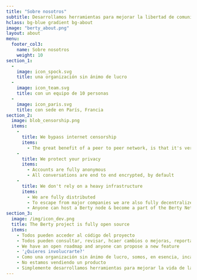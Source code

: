```yaml
---
title: "Sobre nosotros"
subtitle: Desarrollamos herramientas para mejorar la libertad de comunicación
hclass: bg-blue gradient bg-about
image: "berty_about.png"
layout: about
menu:
  footer_col3:
    name: Sobre nosotros
    weight: 10
section_1:
  - 
    image: icon_spock.svg
    title: una organización sin ánimo de lucro
  - 
    image: icon_team.svg
    title: con un equipo de 10 personas
  - 
    image: icon_paris.svg
    title: con sede en París, Francia
section_2:
  image: blob_censorship.png
  items:
    - 
      title: We bypass internet censorship
      items:
        - The great benefit of a peer to peer network, is that it's very hard to prevent it from spreading
    - 
      title: We protect your privacy
      items:
        - Accounts are fully anonymous
        - All conversations are end to end encrypted, by default
    - 
      title: We don't rely on a heavy infrastructure
      items:
        - We are fully distributed
        - To escape from major companies we are also fully decentralized
        - Anyone can host a Berty node & become a part of the Berty Network
section_3:
  image: /img/icon_dev.png
  title: The Berty project is fully open source
  items:
    - Todos pueden acceder al código del proyecto
    - Todos pueden consultar, revisar, hcaer cambios o mejoras, reportar errores, realizar una auditoría de seguridad...
    - We have an open roadmap and anyone can propose a new feature
    - '¿Quieres involucrarte?'
    - Como una organización sin ánimo de lucro, somos, en esencia, incapaces de obtener ganacias
    - No estamos vendiendo un producto
    - Simplemente desarrollamos herramientas para mejorar la vida de las personas
---
```


